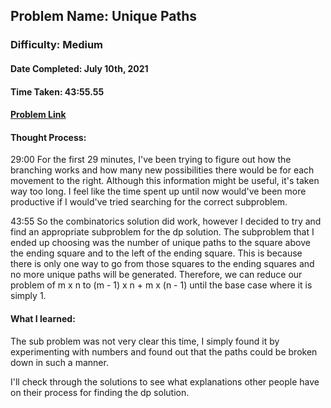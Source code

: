 ## Problem Name: Unique Paths
### Difficulty: Medium
#### Date Completed: July 10th, 2021
#### Time Taken: 43:55.55
#### [Problem Link](https://leetcode.com/problems/unique-paths/)

#### Thought Process:
29:00 For the first 29 minutes, I've been trying to figure out how the branching works and how many new possibilities there would be for each movement to the right. Although this
information might be useful, it's taken way too long. I feel like the time spent up until now would've been more productive if I would've tried searching for the correct 
subproblem.

43:55 So the combinatorics solution did work, however I decided to try and find an appropriate subproblem for the dp solution. The subproblem that I ended up choosing was the 
number of unique paths to the square above the ending square and to the left of the ending square. This is because there is only one way to go from those squares to the ending
squares and no more unique paths will be generated. Therefore, we can reduce our problem of m x n to  (m - 1) x n + m x (n - 1) until the base case where it is simply 1.

#### What I learned:
The sub problem was not very clear this time, I simply found it by experimenting with numbers and found out that the paths could be broken down in such a manner.

I'll check through the solutions to see what explanations other people have on their process for finding the dp solution.
